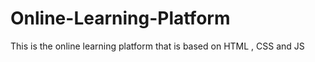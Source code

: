 # Online-Learning-Platform
This is the online learning platform that is based on HTML , CSS and JS 
